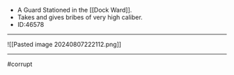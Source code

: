 - A Guard Stationed in the [[Dock Ward]].
 - Takes and gives bribes of very high caliber.
 - ID:46578
___
![[Pasted image 20240807222112.png]]
___

#corrupt